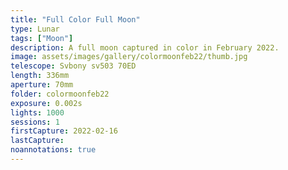 ```yaml
---
title: "Full Color Full Moon"
type: Lunar
tags: ["Moon"]
description: A full moon captured in color in February 2022.
image: assets/images/gallery/colormoonfeb22/thumb.jpg
telescope: Svbony sv503 70ED
length: 336mm
aperture: 70mm
folder: colormoonfeb22
exposure: 0.002s
lights: 1000
sessions: 1
firstCapture: 2022-02-16
lastCapture: 
noannotations: true
---
```

